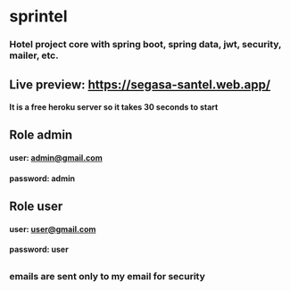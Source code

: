 # sprintel
### Hotel project core with spring boot, spring data, jwt, security, mailer, etc.

## Live preview: https://segasa-santel.web.app/
#### It is a free heroku server so it takes 30 seconds to start

## Role admin
#### user: admin@gmail.com
#### password: admin

## Role user
#### user: user@gmail.com
#### password: user

##

### emails are sent only to my email for security
